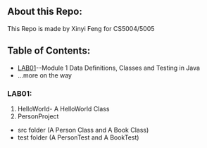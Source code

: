 ## About this Repo:
This Repo is made by Xinyi Feng for CS5004/5005
## Table of Contents:
* [LAB01](#lab01)--Module 1 Data Definitions, Classes and Testing in Java
* ...more on the way

### LAB01:

1. HelloWorld- A HelloWorld Class
2. PersonProject 
- src folder (A Person Class and A Book Class)
- test folder (A PersonTest and A BookTest)


